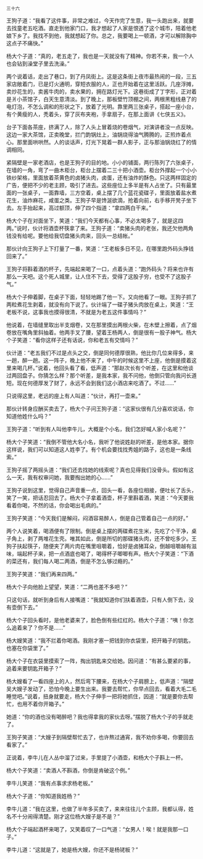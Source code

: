     三十六 

   王狗子道：“我看了这件事，非常之难过，今天作完了生意，我一头跑出来，就要去找童老五吃酒。直走到他家门口，我才想起了人家是恨透了这个城市，陪着他老娘下乡了。我找不到他，我就想起了你。总之，我要喝上一顿酒，才可以解除胸中这点子不痛快。”

   杨大个子道：“真的，老五走了，我也是一天就没有了精神。你若不来，我一个人也会钻到澡堂子里去洗澡。”

   两个说着话，走出了巷口，到了丹凤街上。这是这条街上夜市最热闹的一段，三五家店敞着门，已是灯火通明，穿短衣服的人，正也开始着在这里活跃。几座浮摊，卖炒花生的，卖酱牛肉的，卖水果的，拥在路灯光下。这巷街成了丁字形，正对着是爿小茶馆子，白天生意清淡。到了晚上，那板壁竹顶棚之间，两根黑粗线悬了的电灯泡，不怎么调和的形状之下，放着了光明。靠里两三张桌子，搭起一座小台，有个黄瘦的人，秃着头，穿了灰布夹袍，手拿扇子，在那上面讲《七侠五义》。

   台子下面各茶座，挤满了人，除了人头上冒着烧的卷烟气，对演讲者没一点反映。这边一家大茶馆，正卖晚堂，拦门韵锅灶上，油锅烧得油气腾腾的，正煎炸着点心。那里面哄哄然。人的谈话声，灯光下晃着一群人影子，正与那油锅烧红了的情调相同。

   紧隔壁是一家老酒店，也是王狗子的目的地。小小的铺面，两行陈列了六张桌子，在墙的一角，弯了一曲木柜台，柜台上摆着二三十把小酒壶。柜台外撑起一个小小铁纱架格，里面放着茶黄色的卤猪头肉，卤蛋，还有油炸的酥色。只这两样固定的广告，便把不少的老主顾，吸引了进去。这些座位上多半是有人占坐了。只有最里面的一张桌子，一面靠墙，三方空着，桌上摆了几个蓝花瓷碟子，里面放着盐水煮花生，油炸麻花，咸蛋之类。王狗子早是馋涎欲滴，抢着向前，右手移开凳子坐下去。左手抬起来，高过额顶，伸了四个指道：“拿四两白干来。”

   杨大个子在对面坐下，笑道：“我们今天都有心事，不必太喝多了，就是这四两。”说时，伙计将酒壶杯筷拿了来。王狗子道：“卖猪头肉的老张，我还欠他两角钱没有给呢。要他给我切盘猪头肉来，回头一总结帐。”

   那伙计向王狗子上下打量了一番，笑道：“王老板多日不见，在哪里跑外码头挣钱回来了。”

   王狗子将斟着酒的杯子，先端起来喝了一口，点着头道：“跑外码头？将来也许有那么一天吧。这个死人城里，让人住不下去，受得了这股子穷，也受不了这股子气。”

   杨大个子伸着脚，在桌子下面，轻轻地踢了他一下。又向他看了一眼。王狗子抓了两粒煮花生剥着，就没有向下说了。伙计端了一碟子猪头肉放在桌上，笑道：“王老板不说，这事我也摸得很清，不就是为老五这件事情吗？”

   他说着，在墙缝里取出半支烟卷，又在那里摸出两根火柴，在木壁上擦着，点了烟卷放在嘴角里斜抽着。他两手叉了腰，望着王杨两人，倒是很有一股子神气。杨大个子笑道：“看你这样子还有话说，你和老五有交情吗？”

   伙计道：“老五我们不过是点头之交，倒是同何德厚很熟，他比你几位来得多，来一趟，醉一趟。这一阵子，晚上他不来了，中午的时候这里不上座，他倒是摸着这里来喝几杯。”说着，他回头看了看，低声道：“那赵次长有个听差，在这里和他谈过两回盘子。你猜怎么样？那个听差，是我本家，我不问他，他倒只管向我问长道短。现在何德厚发了财了，永远不会到我们这小酒店来吃酒了。不过……”

   只说得这里，老远的座上有人叫道：“伙计，再打一壶来。”

   那伙计转身应酬买卖去了，杨大个子问王狗子道：“这家伙很有几分喜欢说话，你知道他姓什么吗？”

   王狗子道：“听到有人叫他李牛儿，大概是个小名，我们怎好喊人家小名呢？”

   杨大个子笑道：“我倒不管他大名小名，我听了他说姓赵的听差，是他本家。据你这样说，我们可以知道这人姓李了。有个机会要找找秀姐的路子，这也是一条线索。”

   王狗子摇了两摇头道：“我们还去找她的线索呢？真也见得我们没骨头。假如有这么一天，我有权审问她，我要掏出她的心……”

   王狗子说到这里，觉得自己声音重一点，回头一看，各座位相接，便吐长了舌头，笑了一笑，把话忍回去了。杨大个子拿着酒壶，杯子里斟着酒，笑道：“今天要我看着你喝，不然的话，你会喝出毛病的。”

   王狗子笑道：“今天我们是解闷，闷酒容易醉人，倒是自己管着自己一点的好。”

   两个人说笑着，喝酒便有了限制。倒是桌上摆的两碟煮花生米，先吃了个干净，桌子角上，剥了两堆花生壳。唯其如此，倒是所切的那碟猪头肉，还不曾吃多少。王狗子扶起筷子，随便夹了两片肉在嘴里咀嚼着，恰好是卤猪耳朵，倒越咀嚼越有滋味，端起杯子来，把一点酒底也喝了，喝得杯子唧唧有声。杨大个子笑道：“下酒的菜还有，我们每人喝二两酒，倒是不怎么够过瘾的。”

   王狗子笑道：“我们再来四两。”

   杨大个子向他脸上望望，笑道：“二两也差不多吧？”

   只这句话，就听到身后有人接嘴道：“我就知道你们扶着酒壶，只有人倒下去，没有壶倒下去。”

   杨大个子回头看时，是他老婆来了，脸色倒有些红红的。杨大个子道：“咦！你怎么追着来了？你不是……”

   杨大嫂笑道：“我不拦着你喝酒。我刚才塞一把钱到你衣袋里，把开箱子的钥匙，也塞在你袋里了。”

   杨大个子在衣袋里摸索了一阵，掏出钥匙来交给她。因问道：“有甚么要紧的事，追着来要钥匙开箱子？”

   杨大嫂看了一看四座上的人，然后弯下腰来，在杨大个子肩膀上，低声道：“隔壁吴大嫂子发动了，恐怕今晚上要生出来。我要去帮忙，你早点回去，看着大毛二毛睡觉吧。”说着，扭身就要走，杨大个子伸手一把将她抓住，因道：“就是要你去帮忙，也用不着你开箱子。”

   她道：“你的酒也没有喝醉吧？我也得拿我的家伙去呀。”摆脱了杨大个子的手就走了。

   王狗子笑道：“大嫂子到隔壁帮忙去了，也许熬过通宵，我不劝你多喝，你要回去看家了。”

   正说着，李牛儿在人丛中溜了过来，手里提了小酒壶，和杨大个子斟上一杯。

   杨大个子笑道：“卖酒人不斟酒，你倒是肯破这个例。”

   李牛儿笑道：“我有点事求求杨老板。”

   杨大个子道：“你知道我姓杨？”

   李牛儿道：“我在这里，也做了半年多买卖了，来来往往儿个主顾，我都认得，姓名不十分闹得清楚。刚才这位杨大嫂子是不是？”

   杨大个子端起酒杯来喝了，又笑着叹了一口气道：“女男人！唉！就是我那一口子。”

   李牛儿道：“这就是了，她是杨大嫂，你还不是杨铑板？”

